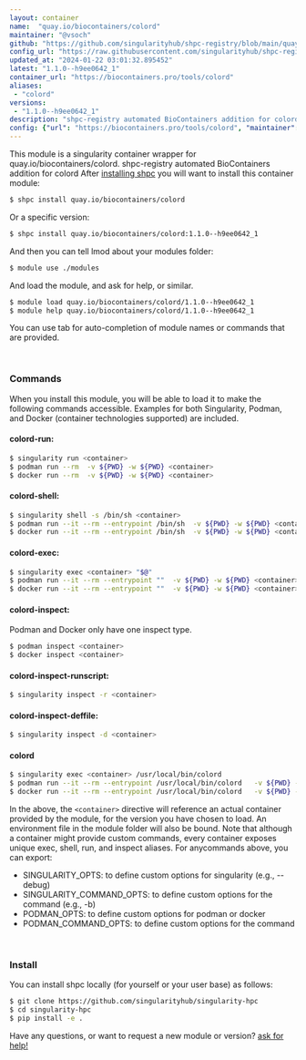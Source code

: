 ```yaml
---
layout: container
name:  "quay.io/biocontainers/colord"
maintainer: "@vsoch"
github: "https://github.com/singularityhub/shpc-registry/blob/main/quay.io/biocontainers/colord/container.yaml"
config_url: "https://raw.githubusercontent.com/singularityhub/shpc-registry/main/quay.io/biocontainers/colord/container.yaml"
updated_at: "2024-01-22 03:01:32.895452"
latest: "1.1.0--h9ee0642_1"
container_url: "https://biocontainers.pro/tools/colord"
aliases:
 - "colord"
versions:
 - "1.1.0--h9ee0642_1"
description: "shpc-registry automated BioContainers addition for colord"
config: {"url": "https://biocontainers.pro/tools/colord", "maintainer": "@vsoch", "description": "shpc-registry automated BioContainers addition for colord", "latest": {"1.1.0--h9ee0642_1": "sha256:cde7f3de1298fa9c6f31bebffb889395a3560edf51b29f5f9c36bf7d52fcc48b"}, "tags": {"1.1.0--h9ee0642_1": "sha256:cde7f3de1298fa9c6f31bebffb889395a3560edf51b29f5f9c36bf7d52fcc48b"}, "docker": "quay.io/biocontainers/colord", "aliases": {"colord": "/usr/local/bin/colord"}}
---
```


This module is a singularity container wrapper for quay.io/biocontainers/colord.
shpc-registry automated BioContainers addition for colord
After [installing shpc](#install) you will want to install this container module:


```bash
$ shpc install quay.io/biocontainers/colord
```

Or a specific version:

```bash
$ shpc install quay.io/biocontainers/colord:1.1.0--h9ee0642_1
```

And then you can tell lmod about your modules folder:

```bash
$ module use ./modules
```

And load the module, and ask for help, or similar.

```bash
$ module load quay.io/biocontainers/colord/1.1.0--h9ee0642_1
$ module help quay.io/biocontainers/colord/1.1.0--h9ee0642_1
```

You can use tab for auto-completion of module names or commands that are provided.

<br>

### Commands

When you install this module, you will be able to load it to make the following commands accessible.
Examples for both Singularity, Podman, and Docker (container technologies supported) are included.

#### colord-run:

```bash
$ singularity run <container>
$ podman run --rm  -v ${PWD} -w ${PWD} <container>
$ docker run --rm  -v ${PWD} -w ${PWD} <container>
```

#### colord-shell:

```bash
$ singularity shell -s /bin/sh <container>
$ podman run --it --rm --entrypoint /bin/sh  -v ${PWD} -w ${PWD} <container>
$ docker run --it --rm --entrypoint /bin/sh  -v ${PWD} -w ${PWD} <container>
```

#### colord-exec:

```bash
$ singularity exec <container> "$@"
$ podman run --it --rm --entrypoint ""  -v ${PWD} -w ${PWD} <container> "$@"
$ docker run --it --rm --entrypoint ""  -v ${PWD} -w ${PWD} <container> "$@"
```

#### colord-inspect:

Podman and Docker only have one inspect type.

```bash
$ podman inspect <container>
$ docker inspect <container>
```

#### colord-inspect-runscript:

```bash
$ singularity inspect -r <container>
```

#### colord-inspect-deffile:

```bash
$ singularity inspect -d <container>
```


#### colord

```bash
$ singularity exec <container> /usr/local/bin/colord
$ podman run --it --rm --entrypoint /usr/local/bin/colord   -v ${PWD} -w ${PWD} <container> -c " $@"
$ docker run --it --rm --entrypoint /usr/local/bin/colord   -v ${PWD} -w ${PWD} <container> -c " $@"
```



In the above, the `<container>` directive will reference an actual container provided
by the module, for the version you have chosen to load. An environment file in the
module folder will also be bound. Note that although a container
might provide custom commands, every container exposes unique exec, shell, run, and
inspect aliases. For anycommands above, you can export:

 - SINGULARITY_OPTS: to define custom options for singularity (e.g., --debug)
 - SINGULARITY_COMMAND_OPTS: to define custom options for the command (e.g., -b)
 - PODMAN_OPTS: to define custom options for podman or docker
 - PODMAN_COMMAND_OPTS: to define custom options for the command

<br>

### Install

You can install shpc locally (for yourself or your user base) as follows:

```bash
$ git clone https://github.com/singularityhub/singularity-hpc
$ cd singularity-hpc
$ pip install -e .
```

Have any questions, or want to request a new module or version? [ask for help!](https://github.com/singularityhub/singularity-hpc/issues)